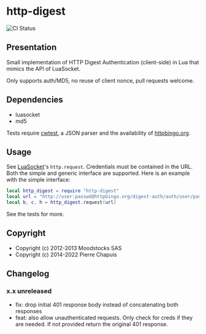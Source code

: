 # http-digest

![CI Status](https://github.com/catwell/lua-http-digest/actions/workflows/ci.yml/badge.svg?branch=master)

## Presentation

Small implementation of HTTP Digest Authentication (client-side) in Lua
that mimics the API of LuaSocket.

Only supports auth/MD5, no reuse of client nonce, pull requests welcome.

## Dependencies

- luasocket
- md5

Tests require [cwtest](https://github.com/catwell/cwtest), a JSON parser
and the availability of [httpbingo.org](http://httpbingo.org).

## Usage

See [LuaSocket](http://w3.impa.br/~diego/software/luasocket/http.html)'s
`http.request`. Credentials must be contained in the URL. Both the simple and
generic interface are supported. Here is an example with the simple interface:

```lua
local http_digest = require "http-digest"
local url = "http://user:passwd@httpbingo.org/digest-auth/auth/user/passwd"
local b, c, h = http_digest.request(url)
```

See the tests for more.

## Copyright

- Copyright (c) 2012-2013 Moodstocks SAS
- Copyright (c) 2014-2022 Pierre Chapuis

## Changelog

### x.x unreleased

- fix: drop initial 401 response body instead of concatenating both responses
- feat: also allow unauthenticated requests. Only check for creds if they are
  needed. If not provided return the original 401 response.
